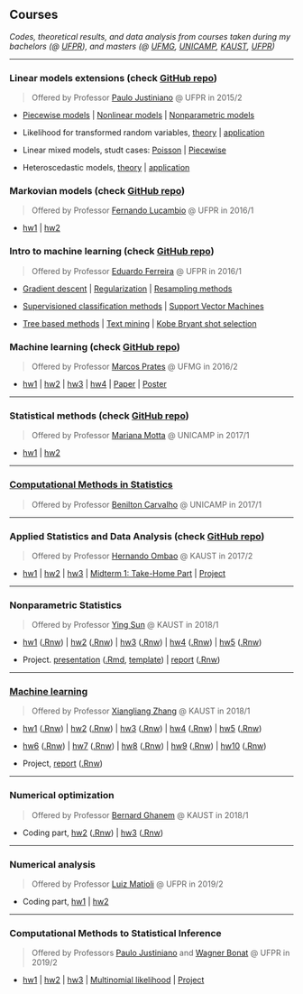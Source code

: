 ## Courses

*Codes, theoretical results, and data analysis from courses taken during
my bachelors (@ [UFPR](http://www.est.ufpr.br/index.html)), and masters
(@ [UFMG](http://www.est.ufmg.br/portal/),
[UNICAMP](https://www.ime.unicamp.br/pos-graduacao/estatistica),
[KAUST](https://cemse.kaust.edu.sa/stat),
[UFPR](http://www.prppg.ufpr.br/ppgmne/))*

***

### Linear models extensions (check [GitHub repo](https://github.com/henriquelaureano/lme15))

> Offered by Professor
> [Paulo Justiniano](https://bit.ly/3hurNG3)
> @ UFPR in 2015/2

+ [Piecewise models](lme15/piecewise.html) |
  [Nonlinear models](lme15/nls.html) |
  [Nonparametric models](lme15/nonparametric.html)

+ Likelihood for transformed random variables,
  [theory](lme15/likelihood/theory.html) |
  [application](lme15/likelihood/application.html)

+ Linear mixed models, studt cases: 
  [Poisson](lme15/lmm/poisson.html) |
  [Piecewise](lme15/lmm/piecewise.html)

+ Heteroscedastic models,
  [theory](lme15/hetero/theory.html) |
  [application](lme15/hetero/application.html)


### Markovian models (check [GitHub repo](https://github.com/henriquelaureano/markov16))

> Offered by Professor
> [Fernando Lucambio](https://docs.ufpr.br/~lucambio/)
> @ UFPR in 2016/1

+ [hw1](markov16/hw1.pdf) |
  [hw2](markov16/hw2.pdf)

### Intro to machine learning (check [GitHub repo](https://github.com/henriquelaureano/intro2ml))

> Offered by Professor
> [Eduardo Ferreira](https://eduardoleg.github.io/)
> @ UFPR in 2016/1

+ [Gradient descent](intro2ml/grad-desc/) |
  [Regularization](intro2ml/regularization.html) |
  [Resampling methods](intro2ml/resampling.html)

+ [Supervisioned classification methods](intro2ml/supervisioned.html) |
  [Support Vector Machines](intro2ml/svm.html)
  
+ [Tree based methods](intro2ml/tree.html) |
  [Text mining](intro2ml/textmining.html) |
  [Kobe Bryant shot selection](intro2ml/kobe.html)

### Machine learning (check [GitHub repo](https://github.com/henriquelaureano/ml-ufmg))

> Offered by Professor
> [Marcos Prates](http://www.est.ufmg.br/~marcosop/)
> @ UFMG in 2016/2

+ [hw1](ml-ufmg/hw1.pdf) |
  [hw2](ml-ufmg/hw2.pdf) |
  [hw3](ml-ufmg/hw3.pdf) |
  [hw4](ml-ufmg/hw4.pdf) |
  [Paper](ml-ufmg/paper.pdf) |
  [Poster](ml-ufmg/poster.pdf)

***

### Statistical methods (check [GitHub repo](https://github.com/henriquelaureano/statmethods))

> Offered by Professor
> [Mariana Motta](https://www.ime.unicamp.br/~marianar/)
> @ UNICAMP in 2017/1

+ [hw1](statmethods/hw1.pdf) |
  [hw2](statmethods/hw2.pdf)

***

### [Computational Methods in Statistics](cms/)

> Offered by Professor
> [Benilton Carvalho](https://bit.ly/2McXGaC)
> @ UNICAMP in 2017/1

***

### Applied Statistics and Data Analysis (check [GitHub repo](https://github.com/henriquelaureano/ASDA))

> Offered by Professor
> [Hernando Ombao](https://www.kaust.edu.sa/en/study/faculty/hernando-ombao)
> @ KAUST in 2017/2

+ [hw1](ASDA/hw1.pdf) |
  [hw2](ASDA/hw2.pdf) |
  [hw3](ASDA/hw3.pdf) |
  [Midterm 1: Take-Home Part](ASDA/md1-thp.pdf) |
  [Project](ASDA/project.pdf)

***

### Nonparametric Statistics

> Offered by Professor
> [Ying Sun](https://www.kaust.edu.sa/en/study/faculty/ying-sun)
> @ KAUST in 2018/1

+ [hw1](nonparametrics/hw1.pdf) ([.Rnw](nonparametrics/hw1.Rnw)) |
  [hw2](nonparametrics/hw2.pdf) ([.Rnw](nonparametrics/hw2.Rnw)) |
  [hw3](nonparametrics/hw3.pdf) ([.Rnw](nonparametrics/hw3.Rnw)) |
  [hw4](nonparametrics/hw4.pdf) ([.Rnw](nonparametrics/hw4.Rnw)) |
  [hw5](nonparametrics/hw5.pdf) ([.Rnw](nonparametrics/hw5.Rnw))

+ Project.
  [presentation](nonparametrics/project_slides.pdf)
  ([.Rmd](nonparametrics/project_slides.Rmd),
  [template](nonparametrics/slides_template.tex)) |
  [report](nonparametrics/project_report.pdf)
  ([.Rnw](nonparametrics/project_report.Rnw))

***

### [Machine learning](https://sites.google.com/site/kaust229machinelearning/)

> Offered by Professor
> [Xiangliang Zhang](https://mine.kaust.edu.sa/Pages/ZhangX.aspx)
> @ KAUST in 2018/1

+ [hw1](ml-kaust/hw1.pdf) ([.Rnw](ml-kaust/hw1.Rnw)) |
  [hw2](ml-kaust/hw2.pdf) ([.Rnw](ml-kaust/hw2.Rnw)) |
  [hw3](ml-kaust/hw3.pdf) ([.Rnw](ml-kaust/hw3.Rnw)) |
  [hw4](ml-kaust/hw4.pdf) ([.Rnw](ml-kaust/hw4.Rnw)) |
  [hw5](ml-kaust/hw5.pdf) ([.Rnw](ml-kaust/hw5.Rnw))

+ [hw6](ml-kaust/hw6.pdf) ([.Rnw](ml-kaust/hw6.Rnw)) |
  [hw7](ml-kaust/hw7.pdf) ([.Rnw](ml-kaust/hw7.Rnw)) |
  [hw8](ml-kaust/hw8.pdf) ([.Rnw](ml-kaust/hw8.Rnw)) |
  [hw9](ml-kaust/hw9.pdf) ([.Rnw](ml-kaust/hw9.Rnw)) |
  [hw10](ml-kaust/hw10.pdf) ([.Rnw](ml-kaust/hw10.Rnw))

+ Project,
  [report](ml-kaust/project_report.pdf)
  ([.Rnw](ml-kaust/project_report.Rnw))

***

### Numerical optimization

> Offered by Professor
> [Bernard Ghanem](http://www.bernardghanem.com/)
> @ KAUST in 2018/1

+ Coding part,
  [hw2](numopt/hw2.pdf) ([.Rnw](numopt/hw2.Rnw)) |
  [hw3](numopt/hw3.pdf) ([.Rnw](numopt/hw3.Rnw))

***

### Numerical analysis

> Offered by Professor
> [Luiz Matioli](https://docs.ufpr.br/~matioli/)
> @ UFPR in 2019/2

+ Coding part,
  [hw1](numanal/list1.pdf) |
  [hw2](numanal/list2.pdf)

***

### Computational Methods to Statistical Inference

> Offered by Professors [Paulo Justiniano](https://bit.ly/3hurNG3) and
> [Wagner Bonat](http://leg.ufpr.br/~wagner/) @ UFPR in 2019/2

+ [hw1](mcie/list1.pdf) |
  [hw2](mcie/list2.pdf) |
  [hw3](mcie/list3.pdf) |
  [Multinomial likelihood](mcie/multinomial.html) |
  [Project](mcie/projectslides.pdf)
